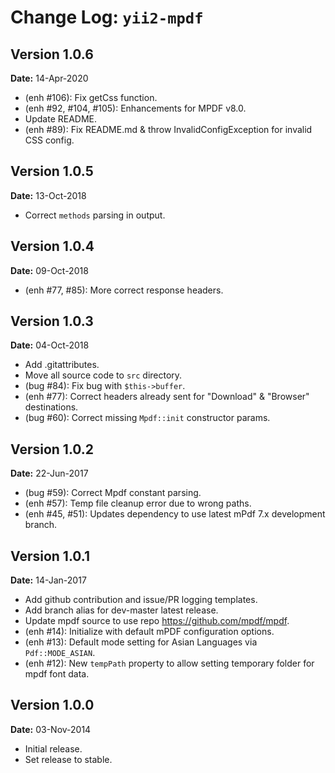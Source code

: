 Change Log: `yii2-mpdf`
=======================

## Version 1.0.6

**Date:** 14-Apr-2020

- (enh #106): Fix getCss function.
- (enh #92, #104, #105): Enhancements for MPDF v8.0.
- Update README.
- (enh #89): Fix README.md & throw InvalidConfigException for invalid CSS config.

## Version 1.0.5

**Date:** 13-Oct-2018

- Correct `methods` parsing in output.

## Version 1.0.4

**Date:** 09-Oct-2018

- (enh #77, #85): More correct response headers.

## Version 1.0.3

**Date:** 04-Oct-2018

- Add .gitattributes.
- Move all source code to `src` directory.
- (bug #84): Fix bug with `$this->buffer`.
- (enh #77): Correct headers already sent for "Download" & "Browser" destinations.
- (bug #60): Correct missing `Mpdf::init` constructor params.

## Version 1.0.2

**Date:** 22-Jun-2017

- (bug #59): Correct Mpdf constant parsing.
- (enh #57): Temp file cleanup error due to wrong paths.
- (enh #45, #51): Updates dependency to use latest mPdf 7.x development branch.

## Version 1.0.1

**Date:** 14-Jan-2017

- Add github contribution and issue/PR logging templates.
- Add branch alias for dev-master latest release.
- Update mpdf source to use repo https://github.com/mpdf/mpdf.
- (enh #14): Initialize with default mPDF configuration options.
- (enh #13): Default mode setting for Asian Languages via `Pdf::MODE_ASIAN`.
- (enh #12): New `tempPath` property to allow setting temporary folder for mpdf font data.

## Version 1.0.0

**Date:** 03-Nov-2014

- Initial release.
- Set release to stable.